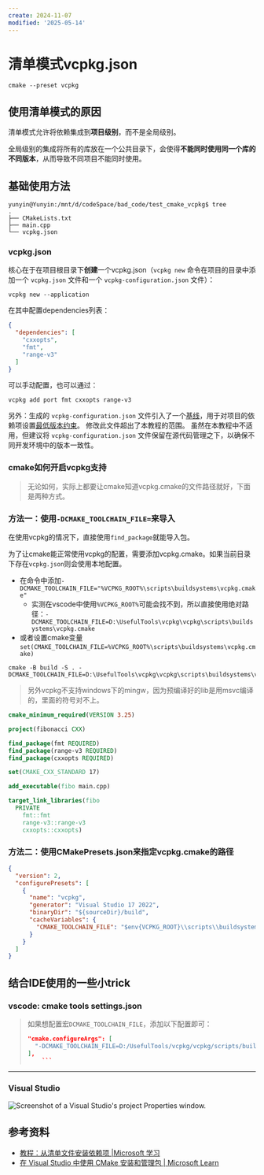 ```yaml
---
create: 2024-11-07
modified: '2025-05-14'
---
```


# 清单模式vcpkg.json

```shell
cmake --preset vcpkg
```

## 使用清单模式的原因

清单模式允许将依赖集成到**项目级别**，而不是全局级别。

全局级别的集成将所有的库放在一个公共目录下，会使得**不能同时使用同一个库的不同版本**，从而导致不同项目不能同时使用。

## 基础使用方法

```shell
yunyin@Yunyin:/mnt/d/codeSpace/bad_code/test_cmake_vcpkg$ tree
.
├── CMakeLists.txt
├── main.cpp
└── vcpkg.json
```

### vcpkg.json

核心在于在项目根目录下**创建**一个vcpkg.json（`vcpkg new` 命令在项目的目录中添加一个 `vcpkg.json` 文件和一个 `vcpkg-configuration.json` 文件）：

```shell
vcpkg new --application
```

在其中配置dependencies列表：

```json
{
  "dependencies": [
    "cxxopts",
    "fmt",
    "range-v3"
  ]
}
```

可以手动配置，也可以通过：

```shell
vcpkg add port fmt cxxopts range-v3
```

另外：生成的 `vcpkg-configuration.json` 文件引入了一个[基线](https://learn.microsoft.com/zh-cn/vcpkg/reference/vcpkg-configuration-json#registry-baseline)，用于对项目的依赖项设置[最低版本约束](https://learn.microsoft.com/zh-cn/vcpkg/users/versioning)。 修改此文件超出了本教程的范围。 虽然在本教程中不适用，但建议将 `vcpkg-configuration.json` 文件保留在源代码管理之下，以确保不同开发环境中的版本一致性。

### cmake如何开启vcpkg支持

> 无论如何，实际上都要让cmake知道vcpkg.cmake的文件路径就好，下面是两种方式。

### 方法一：使用`-DCMAKE_TOOLCHAIN_FILE=`来导入

在使用vcpkg的情况下，直接使用`find_package`就能导入包。

为了让cmake能正常使用vcpkg的配置，需要添加vcpkg.cmake。如果当前目录下存在`vcpkg.json`则会使用本地配置。

* 在命令中添加`-DCMAKE_TOOLCHAIN_FILE="%VCPKG_ROOT%\scripts\buildsystems\vcpkg.cmake"`
  * 实测在vscode中使用`%VCPKG_ROOT%`可能会找不到，所以直接使用绝对路径：`-DCMAKE_TOOLCHAIN_FILE=D:\UsefulTools\vcpkg\vcpkg\scripts\buildsystems\vcpkg.cmake`
* 或者设置cmake变量`set(CMAKE_TOOLCHAIN_FILE=%VCPKG_ROOT%\scripts\buildsystems\vcpkg.cmake)`

```shell
cmake -B build -S . -DCMAKE_TOOLCHAIN_FILE=D:\UsefulTools\vcpkg\vcpkg\scripts\buildsystems\vcpkg.cmake
```

> 另外vcpkg不支持windows下的mingw，因为预编译好的lib是用msvc编译的，里面的符号对不上。

```cmake
cmake_minimum_required(VERSION 3.25)

project(fibonacci CXX)

find_package(fmt REQUIRED)
find_package(range-v3 REQUIRED)
find_package(cxxopts REQUIRED)

set(CMAKE_CXX_STANDARD 17)

add_executable(fibo main.cpp)

target_link_libraries(fibo
  PRIVATE
    fmt::fmt
    range-v3::range-v3
    cxxopts::cxxopts)
```

### 方法二：使用CMakePresets.json来指定vcpkg.cmake的路径

```json
{
  "version": 2,
  "configurePresets": [
    {
      "name": "vcpkg",
      "generator": "Visual Studio 17 2022",
      "binaryDir": "${sourceDir}/build",
      "cacheVariables": {
        "CMAKE_TOOLCHAIN_FILE": "$env{VCPKG_ROOT}\\scripts\\buildsystems\\vcpkg.cmake"
      }
    }
  ]
}
```

## 结合IDE使用的一些小trick

### vscode: cmake tools settings.json

>如果想配置宏`DCMAKE_TOOLCHAIN_FILE`，添加以下配置即可：
>
>```json
>"cmake.configureArgs": [
>   "-DCMAKE_TOOLCHAIN_FILE=D:/UsefulTools/vcpkg/vcpkg/scripts/buildsystems/vcpkg.cmake"
>],
>     ```

---

### Visual Studio

![Screenshot of a Visual Studio's project Properties window.](https://learn.microsoft.com/en-us/vcpkg/resources/vs-enable-vcpkg-manifest.png)

## 参考资料

* [教程：从清单文件安装依赖项 |Microsoft 学习](https://learn.microsoft.com/en-us/vcpkg/consume/manifest-mode?tabs=cmake%2Cbuild-MSBuild)
* [在 Visual Studio 中使用 CMake 安装和管理包 | Microsoft Learn](https://learn.microsoft.com/zh-cn/vcpkg/get_started/get-started-vs?pivots=shell-powershell)